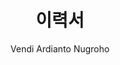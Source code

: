 ---
layout: cv
title: "이력서"
permalink: /korcv/
author: "Vendi Ardianto Nugroho"
tagline: "데이터 & AI 엔지니어 | 연구개발에 창의성을 더하는 전문가입니다"
email: "vendianugroho[at]gmail[dot]com"
linkedin: "vendianugroho"
github: "ardiantovn"
medium: "ardiantovn"


# 경력 사항
experience:
  - title: "무선 통신 AI 연구원"
    company: "지능형 신호처리 연구실, 세종대학교, 서울, 대한민국"
    date: "2023년 9월 - 현재"
    description:
      - "무인항공기 밀리미터파 통신을 위한 **GPS 기반 빔 예측 및 추적 딥러닝 모델을 개발**하여, 
      새로운 데이터 분할 전략, GPS 데이터 전처리, 그리고 경량 모델 아키텍처를 통해 빔 예측 **정확도를 향상**시켰습니다."
    skills:
      - "Python"
      - "LaTex"

  - title: "데이터 엔지니어"
    company: "컴퍼스 그라메디아 (인도네시아 뉴스 미디어 회사), 자카르타, 인도네시아"
    date: "2022년 7월 - 2023년 6월"
    description:
      - "Python, SQL, Apache Airflow, BigQuery를 사용하여 **ETL 프로세스를 개발**하고, 회사 이해관계자들을 위한 **효율적인 데이터 처리**를 가능하게 했습니다."
      - "**독자 참여도 증가**를 목표로 하는 **기사 추천 모델**과 **기사 분류 모델을 개발**했습니다."
      - "Kubernetes에서 머신러닝 모델을 배포하여 **배포 효율성 향상**과 **시스템 확장성**에 기여했습니다."
      - "GPT, 개체명 인식(NER), 토픽 모델링에 대한 **연구를 수행**하여, 기사 추천 **기능 향상 기회를 식별**했습니다."      
    skills:
      - "Python"
      - "Go Lang"
      - "SQL"
      - "Apache Airflow"
      - "Bigquery"
      - "Kubernetes"
      - "Docker"

  - title: "데이터 분석가"
    company: "빅데이터 분석 연구실, 정치행정학부, 사회과학대학, 가자마다대학교, 족자카르타, 인도네시아"
    date: "2019년 2월 - 2022년 6월"
    description:
      - "정치학 연구자들을 위한 **포괄적인 트위터 및 뉴스 데이터 분석**을 가능하게 하여, 출간된 연구들에 대한 **보다 정확한 통찰력**을 제공했습니다."
      - "Gephi와 Tableau를 사용하여 트위터 및 뉴스 데이터의 **시각화를 생성**하고, 주요 트렌드에 대한 **독자 이해도를 향상**시켰습니다."
      - "Apache Airflow와 Superset을 사용하여 새로운 **트위터 & 뉴스 인사이트 대시보드를 개발**하고, **자동 주간 분석** 기능을 제공했습니다." 
      - "트위터 & 뉴스 데이터 분석에 대한 **교육 자료를 개발하고 제공**하여, **연구자들의 데이터 수집, 처리, 시각화 기술을 향상**시켰습니다."
      - "인명 기반 **성별 예측 모델을 구현**하여, 연구에서 **인구통계학적 분석을 간소화**했습니다."
    skills:
      - "Python"
      - "Apache Airflow"
      - "Apache Superset"
      - "Gephi"
      - "Tableau"
      - "SQL"

  - title: "학생 인턴"
    company: "PT. Pagilaran (인도네시아 차 회사), 바탕, 인도네시아"
    date: "2018년 12월 - 2019년 1월"
    description:
      - "차 산화실 온도와 습도를 **측정하고 보고**하여, **회사 표준 준수를 확인**했습니다."
    skills:
      - "Python"
  
  - title: "디지털 시스템 실습 조교"
    company: "원자력공학과, 가자마다대학교, 족자카르타, 인도네시아"
    date: "2018년 9월 - 2018년 11월"
    description:
      - "디지털 시스템 실습에서 **학생 그룹을 지도**하고, 그들이 **프로젝트를 성공적으로 완수**하도록 안내했습니다."
    skills:
      - "Arduino"
      - "PSoC Creator IDE"

# 학력
education:
  - degree: "지능형 메카트로닉스 공학 석사"
    institution: "세종대학교, 서울, 대한민국"
    date: "2023년 9월 - 현재"
    supervisor: "이병무 교수"
    details:
      - "무선 통신을 위한 딥러닝 전공"

  - degree: "공학물리학 학사"
    institution: "가자마다대학교, 족자카르타, 인도네시아"
    date: "2015년 8월 - 2020년 8월"
    supervisor: "Dr. Awang N.I. Wardana 및 Dr. Dwi Joko Suroso"
    details:
      - "계측공학 전공"

# 논문
publications:
  - title: "무인항공기 밀리미터파 통신에서 빔 예측 및 추적을 위한 GPS 보조 딥러닝"
    link: "https://arxiv.org/abs/2505.17530"
    status: "IEEE 제출. 코드: https://github.com/ardiantovn/gpsbeam."
    date: "2025년 5월"
  - title: "밀리미터파 대규모 MIMO를 위한 연합학습 조사"
    link: "https://ieeexplore.ieee.org/document/10521620"
    organization: "IEEE Internet of Things Journal (컴퓨터과학 및 정보시스템 분야 상위 3.6% 저널)"
    date: "2024년 5월"
  - title: "DC 마이크로그리드에서 배터리 관리 알고리즘 분석"
    link: "https://jurnal.untan.ac.id/index.php/Elkha/article/view/42728"
    organization: "ELKHA"
    date: "2021년 4월"

# 자격증
certifications:
 - title: "모든 사람을 위한 5G"
   link: "https://www.coursera.org/account/accomplishments/verify/87GJJPMP4FB5?utm_source=link&utm_medium=certificate&utm_content=cert_image&utm_campaign=sharing_cta&utm_product=course"
   organization: "퀄컴 무선 아카데미"
   date: "2024년 1월"
 - title: "자동차 레이더"
   link: "https://www.udemy.com/certificate/UC-6b0cecd5-c665-4d00-9884-cd974b60ab96/"
   organization: "Udemy"
   date: "2024년 1월"
 - title: "Apache Airflow | 실시간 & 실습 중심 Airflow 과정"
   link: "https://www.udemy.com/certificate/UC-429244c7-76ee-43ca-ab07-ec38a8f53a69/"
   organization: "Udemy"
   date: "2021년 1월"

  # 특허
patents:
  - title: "무인 비행체 가능형 밀리미터파 통신을 위한 글로벌 항법 위성 시스템 보조형 딥 러닝 기반 빔 예측 및 추적"
    application_date: "2025년 3월"
    description: "무인 항공기 가능 밀리미터파 통신을 위한 전세계 항법 위성 시스템 보조 딥러닝 기반 빔 예측 및 추적입니다"
    inventor: "Vendi Ardianto Nugroho 및 이병무"
    application_number: "10-2025-0031583"
    status: "출원됨"
  
---